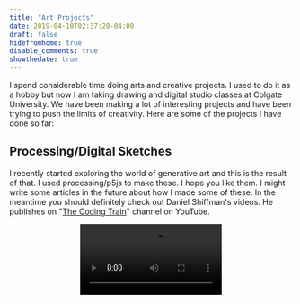 ```yaml
---
title: "Art Projects"
date: 2019-04-10T02:37:20-04:00
draft: false
hidefromhome: true
disable_comments: true
showthedate: true
---
```


I spend considerable time doing arts and creative projects. I used to do it as a hobby but now I am taking drawing and digital studio classes at Colgate University. We have been making a lot of interesting projects and have been trying to push the limits of creativity. Here are some of the projects I have done so far:

## Processing/Digital Sketches

I recently started exploring the world of generative art and this is the result of that. I used processing/p5js to make these. I hope you like them. I might write some articles in the future about how I made some of these. In the meantime you should definitely check out Daniel Shiffman's videos. He publishes on "[The Coding Train](https://www.youtube.com/user/shiffman/videos)" channel on YouTube.

<video controls loop src="/images/processing/art11.mp4" width="50%" style="margin: 0 auto; display: block; margin-bottom: 50px;" autoplay="true" />

<video controls loop src="/images/processing/art10.mp4" width="50%" style="margin: 0 auto; display: block; margin-bottom: 50px;" autoplay="true" />

<video controls loop src="/images/processing/art9.mp4" width="50%" style="margin: 0 auto; display: block; margin-bottom: 50px;" autoplay="true" />

<video controls loop src="/images/processing/art8.mp4" width="50%" style="margin: 0 auto; display: block; margin-bottom: 50px;" autoplay="true" />

<video controls loop src="/images/processing/art7.mp4" width="50%" style="margin: 0 auto; display: block; margin-bottom: 50px;" autoplay="true" />

<video controls loop src="/images/processing/art6.mp4" width="50%" style="margin: 0 auto; display: block; margin-bottom: 50px;" autoplay="true" />

<video controls loop src="/images/processing/art5.mp4" width="50%" style="margin: 0 auto; display: block; margin-bottom: 50px;" autoplay="true" />

<video controls loop src="/images/processing/art4.mp4" width="50%" style="margin: 0 auto; display: block; margin-bottom: 50px;" autoplay="true" />

<video controls loop src="/images/processing/art3.mp4" width="50%" style="margin: 0 auto; display: block;margin-bottom: 50px;" autoplay="true" />

<video controls loop src="/images/processing/art2.mp4" width="50%" style="margin: 0 auto; display: block;margin-bottom: 50px;" autoplay="true" />

<video controls loop src="/images/processing/art1.mp4" width="50%" style="margin: 0 auto; display: block;margin-bottom: 50px;" autoplay="true" />

<hr>

## Metadata based website

[![Peronal Data Website](/images/arts-a1.png)](/arts/A1)

The idea behind [this project](/arts/A1) was to show that metadata alone can tell us a lot about any person. I have used my real meta-data in this project. As part of this project students were given metadata (without owner's name) of different people in class and were asked to make guesses about the data owner's daily life and who they interact with and also make a guess as to who they are. Most of the people were able to make a pretty accurate guess.

<hr>

## Living space drawing

[![Room drawing](/images/room.jpg)](/images/room.jpg)

[This](/images/room.jpg) was a part of my drawing class. We were supposed to draw a scene which was personal. I decided to draw a scene from my dorm room. I cleaned up the table and arranged the scene in a way to give the feel of an old-school jail room. I used an ebony pencil and a **30x40 (inch)** illustration board to do this drawing. The total drawing time was almost **20+ hours**. 

<hr>

## Subverting a Website

![News website](/images/news.png)

For this project I decided to subvert the Washington Post and showcase how there is a very thin line between real and fake news and sometimes it is hard to distinguish between the two. The user decides if they think an article is real or fake and then they click on the article. It it is real, the article title flashes in green and if it is fake, the title flashes in red.

<hr>

## Graffiti/Spray Painting 

[![Graffiti](/images/graffiti.jpg)](/images/graffiti.jpg)

[This project](/images/graffiti.jpg) was done soon after the shooting at a mosque in Christchurch, New Zealand in early 2019. The theme of this project was to promote religious harmony. I used English, Arabic and Urdu to write the same message on the placards. People feel uneasy when they see something new or unfamiliar. That is exactly what I am trying to get at here. This was my first attempt at doing any sort of organized wall spray painting and I am proud of how it turned out. I laser cut cardboard stencils for this project.

<hr>

## Pakistani Flag

[![Pakistani Flag](/images/pakistan-flag.jpg)](/images/pakistan-flag.jpg)

[This project](/images/pakistan-flag.jpg) is from 2012. At the time when this whole thing was painted, it got listed in Guinness Book of World Records as the largest painted flag of a country. It was the size of a field hockey stadium. It was done as part of a large group of people. Last I heard, the record has since been broken by a different country.


I will update this page with new arts projects soon. :+1:

